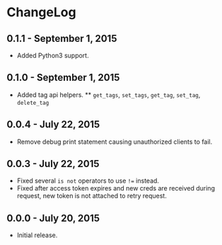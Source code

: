 # ChangeLog #

## 0.1.1 - September 1, 2015
* Added Python3 support.

## 0.1.0 - September 1, 2015
* Added tag api helpers.
** `get_tags`, `set_tags`, `get_tag`, `set_tag`, `delete_tag` 

## 0.0.4 - July 22, 2015
* Remove debug print statement causing unauthorized clients to fail.

## 0.0.3 - July 22, 2015
* Fixed several `is not` operators to use `!=` instead.
* Fixed after access token expires and new creds are received during request, new token is not attached to retry request.

## 0.0.0 - July 20, 2015
* Initial release.





